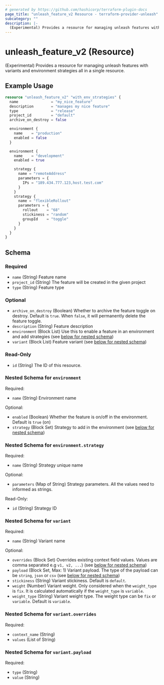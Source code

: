 ```yaml
---
# generated by https://github.com/hashicorp/terraform-plugin-docs
page_title: "unleash_feature_v2 Resource - terraform-provider-unleash"
subcategory: ""
description: |-
  (Experimental) Provides a resource for managing unleash features with variants and environment strategies all in a single resource.
---
```


# unleash_feature_v2 (Resource)

(Experimental) Provides a resource for managing unleash features with variants and environment strategies all in a single resource.

## Example Usage

```terraform
resource "unleash_feature_v2" "with_env_strategies" {
  name               = "my_nice_feature"
  description        = "manages my nice feature"
  type               = "release"
  project_id         = "default"
  archive_on_destroy = false

  environment {
    name    = "production"
    enabled = false
  }

  environment {
    name    = "development"
    enabled = true

    strategy {
      name = "remoteAddress"
      parameters = {
        IPs = "189.434.777.123,host.test.com"
      }
    }
    strategy {
      name = "flexibleRollout"
      parameters = {
        rollout    = "68"
        stickiness = "random"
        groupId    = "toggle"
      }
    }
  }
}
```

<!-- schema generated by tfplugindocs -->
## Schema

### Required

- `name` (String) Feature name
- `project_id` (String) The feature will be created in the given project
- `type` (String) Feature type

### Optional

- `archive_on_destroy` (Boolean) Whether to archive the feature toggle on destroy. Default is `true`. When `false`, it will permanently delete the feature toggle.
- `description` (String) Feature description
- `environment` (Block List) Use this to enable a feature in an environment and add strategies (see [below for nested schema](#nestedblock--environment))
- `variant` (Block List) Feature variant (see [below for nested schema](#nestedblock--variant))

### Read-Only

- `id` (String) The ID of this resource.

<a id="nestedblock--environment"></a>
### Nested Schema for `environment`

Required:

- `name` (String) Environment name

Optional:

- `enabled` (Boolean) Whether the feature is on/off in the environment. Default is `true` (on)
- `strategy` (Block Set) Strategy to add in the environment (see [below for nested schema](#nestedblock--environment--strategy))

<a id="nestedblock--environment--strategy"></a>
### Nested Schema for `environment.strategy`

Required:

- `name` (String) Strategy unique name

Optional:

- `parameters` (Map of String) Strategy parameters. All the values need to informed as strings.

Read-Only:

- `id` (String) Strategy ID



<a id="nestedblock--variant"></a>
### Nested Schema for `variant`

Required:

- `name` (String) Variant name

Optional:

- `overrides` (Block Set) Overrides existing context field values. Values are comma separated e.g `v1, v2, ...`) (see [below for nested schema](#nestedblock--variant--overrides))
- `payload` (Block Set, Max: 1) Variant payload. The type of the payload can be `string`, `json` or `csv` (see [below for nested schema](#nestedblock--variant--payload))
- `stickiness` (String) Variant stickiness. Default is `default`.
- `weight` (Number) Variant weight. Only considered when the `weight_type` is `fix`. It is calculated automatically if the `weight_type` is `variable`.
- `weight_type` (String) Variant weight type. The weight type can be `fix` or `variable`. Default is `variable`.

<a id="nestedblock--variant--overrides"></a>
### Nested Schema for `variant.overrides`

Required:

- `context_name` (String)
- `values` (List of String)


<a id="nestedblock--variant--payload"></a>
### Nested Schema for `variant.payload`

Required:

- `type` (String)
- `value` (String)


